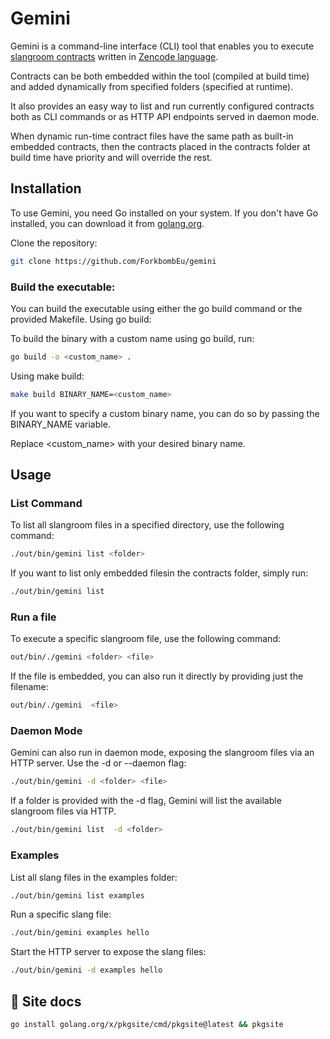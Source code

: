 # Gemini

Gemini is a command-line interface (CLI) tool that enables you to execute [slangroom contracts](https://dyne.org/slangroom) written in [Zencode language](https://dev.zenroom.org).

Contracts can be both embedded within the tool (compiled at build time) and added dynamically from specified folders (specified at runtime).

It also provides an easy way to list and run currently configured contracts both as CLI commands or as HTTP API endpoints served in daemon mode.

When dynamic run-time contract files have the same path as built-in embedded contracts, then the contracts placed in the contracts folder at build time have priority and will override the rest.

## Installation

To use Gemini, you need Go installed on your system. If you don't have Go installed, you can download it from [golang.org](https://golang.org/dl/).

Clone the repository:

```bash
git clone https://github.com/ForkbombEu/gemini
```
### Build the executable:
You can build the executable using either the go build command or the provided Makefile.
Using go build:

To build the binary with a custom name using go build, run:

```bash
go build -o <custom_name> .
```

Using make build:

```bash
make build BINARY_NAME=<custom_name>
```
If you want to specify a custom binary name, you can do so by passing the BINARY_NAME variable.

Replace <custom_name> with your desired binary name.
## Usage

### List Command

To list all slangroom files in a specified directory, use the following command:

```bash
./out/bin/gemini list <folder>
```
If you want to list only embedded filesin the contracts folder, simply run:

```bash
./out/bin/gemini list
```
### Run a file

To execute a specific slangroom file, use the following command:

```bash
out/bin/./gemini <folder> <file>
```

If the file is embedded, you can also run it directly by providing just the filename:


```bash
out/bin/./gemini  <file>
```

### Daemon Mode

Gemini can also run in daemon mode, exposing the slangroom files via an HTTP server. Use the -d or --daemon flag:

```bash
./out/bin/gemini -d <folder> <file>
```
If a folder is provided with the -d flag, Gemini will list the available slangroom files via HTTP.

```bash
./out/bin/gemini list  -d <folder>
```

### Examples

List all slang files in the examples folder:

```bash
./out/bin/gemini list examples
```

Run a specific slang file:

```bash
./out/bin/gemini examples hello
```
Start the HTTP server to expose the slang files:

```bash
./out/bin/gemini -d examples hello
```


## 📝 Site docs

```bash
go install golang.org/x/pkgsite/cmd/pkgsite@latest && pkgsite
```
